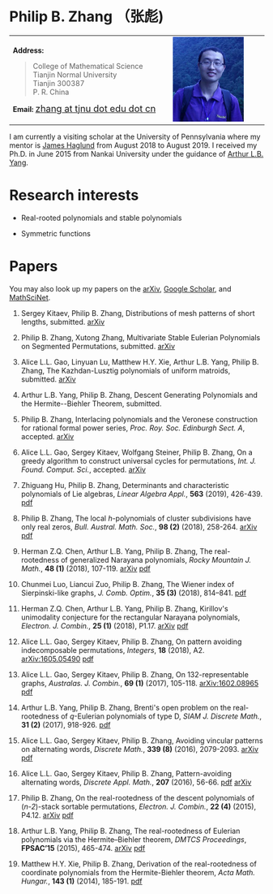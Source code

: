 <head>
<title>Philip B. Zhang's Homepage</title>
</head>

	
# Philip B. Zhang （张彪)





<table width="80%">
  <tbody><tr>
    <td width="42%">
	<p><b>Address:</b> </p>
	<blockquote>
	    College of Mathematical Science<br>
	    Tianjin Normal University<br>
	    Tianjin  300387<br>
 	    P. R. China<br>
	</blockquote>
	<p><b>Email: </b>  <a href="mailto:zhang@tjnu.edu.cn"> <font size="4"> zhang at tjnu dot edu dot cn </font> </a> </p>
      </td>
	<td width="25%">
	    <img border="0" alt="" src="pic.jpg" width="140" ></td>
  </tr></tbody></table>

<!---  <img width="160"  src="pic.jpg"> -->
<!--- - **Address:** College of Mathematical Science, Tianjin Normal University, Tianjin  300387, P. R. China  -->
<!---  - **Email:** [zhang at tjnu dot edu dot cn](mailto:zhang@tjnu.edu.cn) -->

<!--- I am an instructor at the Tianjin Normal University. -->

I am currently a visiting scholar at the University of Pennsylvania where my mentor is [James Haglund](https://www.math.upenn.edu/~jhaglund/) from August 2018 to August 2019.  I received my Ph.D. in June 2015 from Nankai University under the guidance of [Arthur L.B. Yang](http://www.combinatorics.net.cn/homepage/yang/). 

# Research interests

 - Real-rooted polynomials and stable polynomials

 - Symmetric functions
 
 
<!--- I work on the field of combinatorial polynomials with only real zeros.  -->

<!--- I am also interested in combinatorial problems connected with other areas such as symmetric functions and representation theory. -->


# Papers

You may also look up my papers on the [arXiv](https://arxiv.org/find/grp_math/1/au:+Zhang_Philip_B/0/1/0/all/0/1), [Google Scholar](https://scholar.google.com/citations?user=E0RFmmMAAAAJ&hl=en), and [MathSciNet](http://www.ams.org/mathscinet/search/publications.html?pg1=INDI&s1=1066440).

1. Sergey Kitaev, Philip B. Zhang, Distributions of mesh patterns of short lengths, submitted.  [arXiv](https://arxiv.org/abs/1811.07679)

1. Philip B. Zhang, Xutong Zhang, Multivariate Stable Eulerian Polynomials on Segmented Permutations, submitted. [arXiv](https://arxiv.org/abs/1807.00984)

1. Alice L.L. Gao, Linyuan Lu, Matthew H.Y. Xie, Arthur L.B. Yang, Philip B. Zhang, The Kazhdan-Lusztig polynomials of uniform matroids, submitted. [arXiv](https://arxiv.org/abs/1806.10852)

1. Arthur L.B. Yang, Philip B. Zhang, Descent Generating Polynomials and the Hermite--Biehler Theorem, submitted.

1. Philip B. Zhang, Interlacing polynomials and the Veronese construction for rational formal power series, _Proc. Roy. Soc. Edinburgh Sect. A_, accepted. [arXiv](https://arxiv.org/abs/1806.08165)

1. Alice L.L. Gao, Sergey Kitaev, Wolfgang Steiner, Philip B. Zhang, On a greedy algorithm to construct universal cycles for permutations, _Int. J. Found. Comput. Sci._, accepted. [arXiv](https://arxiv.org/abs/1711.10820)

1. Zhiguang Hu, Philip B. Zhang, Determinants and characteristic polynomials of Lie algebras, _Linear Algebra Appl._,  __563__ (2019), 426-439.  [pdf](papers/2019/2019LAA.pdf)

1. Philip B. Zhang, The local _h_-polynomials of cluster subdivisions have only real zeros, _Bull. Austral. Math. Soc._, __98 (2)__ (2018),  258-264.   [arXiv](https://arxiv.org/abs/1605.04780) [pdf](papers/2018/2018bams.pdf)

1. Herman Z.Q. Chen, Arthur L.B. Yang, Philip B. Zhang, The real-rootedness of generalized Narayana polynomials, _Rocky Mountain J. Math._, __48 (1)__  (2018), 107-119.   [arXiv](https://arxiv.org/abs/1602.00521)  [pdf](papers/2018/2018rmj.pdf)

1. Chunmei Luo, Liancui Zuo, Philip B. Zhang, The Wiener index of Sierpinski-like graphs, _J. Comb. Optim._, __35 (3)__ (2018), 814–841.  [pdf](papers/2018/2018jco.pdf)

1. Herman Z.Q. Chen, Arthur L.B. Yang, Philip B. Zhang, Kirillov's unimodality conjecture for the rectangular Narayana polynomials, _Electron. J. Combin._, __25 (1)__ (2018), P1.17.   [arXiv](https://arxiv.org/abs/1601.05863) [pdf](papers/2018/2018ejc.pdf)

1. Alice L.L. Gao, Sergey Kitaev, Philip B. Zhang, On pattern avoiding indecomposable permutations, _Integers_, __18__ (2018), A2.  [arXiv:1605.05490](https://arxiv.org/abs/1605.05490) [pdf](papers/2018/2018integers.pdf)

1. Alice L.L. Gao, Sergey Kitaev, Philip B. Zhang, On 132-representable graphs, _Australas. J. Combin._, __69 (1)__ (2017), 105-118.   [arXiv:1602.08965](https://arxiv.org/abs/1602.08965) [pdf](papers/2017/2017ajc.pdf)

1. Arthur L.B. Yang, Philip B. Zhang, Brenti's open problem on the real-rootedness of _q_-Eulerian polynomials of type D, _SIAM J. Discrete Math._, __31 (2)__ (2017), 918-926. [pdf](papers/2017/2017siamdm.pdf)

1. Alice L.L. Gao, Sergey Kitaev, Philip B. Zhang, Avoiding vincular patterns on alternating words, _Discrete Math._, __339 (8)__ (2016), 2079-2093. [arXiv](https://arxiv.org/abs/1507.06154) [pdf](papers/2016/2016dm.pdf)

1. Alice L.L. Gao, Sergey Kitaev, Philip B. Zhang, Pattern-avoiding alternating words, _Discrete Appl. Math._, __207__ (2016), 56-66. [pdf](papers/2016/2016dam.pdf) [arXiv](https://arxiv.org/abs/1505.04078)

1. Philip B. Zhang, On the real-rootedness of the descent polynomials of (_n-2_)-stack sortable permutations, _Electron. J. Combin._, __22 (4)__ (2015), P4.12. [arXiv](https://arxiv.org/abs/1408.4235)   [pdf](papers/2015/2015ejc.pdf) 

1. Arthur L.B. Yang, Philip B. Zhang, The real-rootedness of Eulerian polynomials via the Hermite–Biehler theorem, _DMTCS Proceedings_, __FPSAC’15__ (2015), 465-474. [arXiv](https://arxiv.org/abs/1501.05824) [pdf](papers/2015/2015fpsac.pdf) 

1. Matthew H.Y. Xie, Philip B. Zhang, Derivation of the real-rootedness of coordinate polynomials from the Hermite-Biehler theorem, _Acta Math. Hungar._, __143 (1)__ (2014), 185-191. [pdf](papers/2014/2014amh.pdf)


